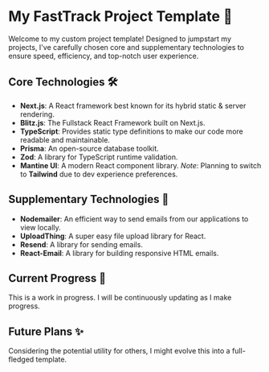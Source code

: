 # My FastTrack Project Template 🚀

Welcome to my custom project template! Designed to jumpstart my projects, I've carefully chosen core and supplementary technologies to ensure speed, efficiency, and top-notch user experience.

## Core Technologies 🛠

- **Next.js**: A React framework best known for its hybrid static & server rendering.
- **Blitz.js**: The Fullstack React Framework built on Next.js.
- **TypeScript**: Provides static type definitions to make our code more readable and maintainable.
- **Prisma**: An open-source database toolkit.
- **Zod**: A library for TypeScript runtime validation.
- **Mantine UI**: A modern React component library. *Note*: Planning to switch to **Tailwind** due to dev experience preferences.

## Supplementary Technologies 💼

- **Nodemailer**: An efficient way to send emails from our applications to view locally.
- **UploadThing**: A super easy file upload library for React.
- **Resend**: A library for sending emails.
- **React-Email**: A library for building responsive HTML emails.

## Current Progress 🌱

This is a work in progress. I will be continuously updating as I make progress.

## Future Plans ✨

Considering the potential utility for others, I might evolve this into a full-fledged template.

